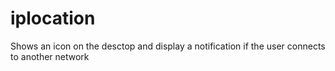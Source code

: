 iplocation
==========

Shows an icon on the desctop and display a notification if the user connects to another network
